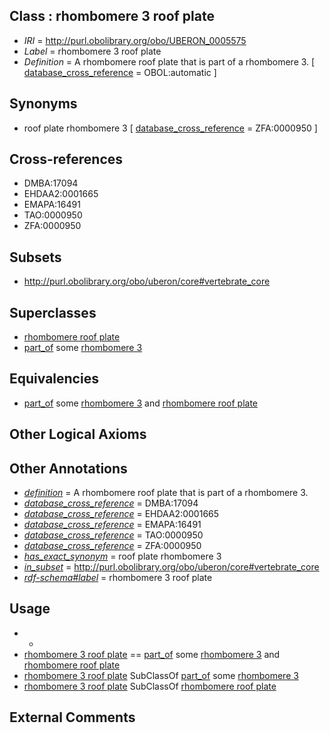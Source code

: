 
## Class : rhombomere 3 roof plate

 * *IRI* = http://purl.obolibrary.org/obo/UBERON_0005575
 * *Label* = rhombomere 3 roof plate
 * *Definition* = A rhombomere roof plate that is part of a rhombomere 3. [ [database_cross_reference](../../ef/oboInOwl#hasDbXref.md) = OBOL:automatic ]

## Synonyms

 * roof plate rhombomere 3 [ [database_cross_reference](../../ef/oboInOwl#hasDbXref.md) = ZFA:0000950 ]

## Cross-references

 * DMBA:17094
 * EHDAA2:0001665
 * EMAPA:16491
 * TAO:0000950
 * ZFA:0000950

## Subsets

 * http://purl.obolibrary.org/obo/uberon/core#vertebrate_core

## Superclasses

 * [rhombomere roof plate](../../UBERON/02/UBERON_0005502.md)
 * [part_of](../../BFO/50/BFO_0000050.md) some [rhombomere 3](../../UBERON/07/UBERON_0005507.md)

## Equivalencies

 * [part_of](../../BFO/50/BFO_0000050.md) some [rhombomere 3](../../UBERON/07/UBERON_0005507.md) and [rhombomere roof plate](../../UBERON/02/UBERON_0005502.md)

## Other Logical Axioms


## Other Annotations

 * *[definition](../../IAO/15/IAO_0000115.md)* = A rhombomere roof plate that is part of a rhombomere 3.
 * *[database_cross_reference](../../ef/oboInOwl#hasDbXref.md)* = DMBA:17094
 * *[database_cross_reference](../../ef/oboInOwl#hasDbXref.md)* = EHDAA2:0001665
 * *[database_cross_reference](../../ef/oboInOwl#hasDbXref.md)* = EMAPA:16491
 * *[database_cross_reference](../../ef/oboInOwl#hasDbXref.md)* = TAO:0000950
 * *[database_cross_reference](../../ef/oboInOwl#hasDbXref.md)* = ZFA:0000950
 * *[has_exact_synonym](../../ym/oboInOwl#hasExactSynonym.md)* = roof plate rhombomere 3
 * *[in_subset](../../et/oboInOwl#inSubset.md)* = http://purl.obolibrary.org/obo/uberon/core#vertebrate_core
 * *[rdf-schema#label](../../el/rdf-schema#label.md)* = rhombomere 3 roof plate

## Usage

 * -
 * [rhombomere 3 roof plate](../../UBERON/75/UBERON_0005575.md) == [part_of](../../BFO/50/BFO_0000050.md) some [rhombomere 3](../../UBERON/07/UBERON_0005507.md) and [rhombomere roof plate](../../UBERON/02/UBERON_0005502.md)
 * [rhombomere 3 roof plate](../../UBERON/75/UBERON_0005575.md) SubClassOf [part_of](../../BFO/50/BFO_0000050.md) some [rhombomere 3](../../UBERON/07/UBERON_0005507.md)
 * [rhombomere 3 roof plate](../../UBERON/75/UBERON_0005575.md) SubClassOf [rhombomere roof plate](../../UBERON/02/UBERON_0005502.md)

## External Comments

